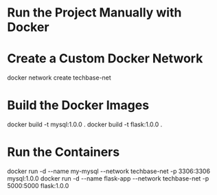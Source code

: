 # Run the Project Manually with Docker
# Create a Custom Docker Network
docker network create techbase-net


# Build the Docker Images
docker build -t mysql:1.0.0 .
docker build -t flask:1.0.0 .

# Run the Containers
docker run -d --name my-mysql --network techbase-net -p 3306:3306 mysql:1.0.0
docker run -d --name flask-app --network techbase-net -p 5000:5000 flask:1.0.0